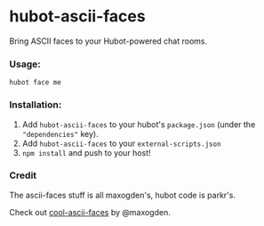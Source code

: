 hubot-ascii-faces
=================

Bring ASCII faces to your Hubot-powered chat rooms.

### Usage:

```
hubot face me
```

### Installation:

1. Add `hubot-ascii-faces` to your hubot's `package.json` (under the `"dependencies"` key).
2. Add `hubot-ascii-faces` to your `external-scripts.json`
3. `npm install` and push to your host!

### Credit

The ascii-faces stuff is all maxogden's, hubot code is parkr's.

Check out [cool-ascii-faces](https://github.com/maxogden/cool-ascii-faces) by
@maxogden.

